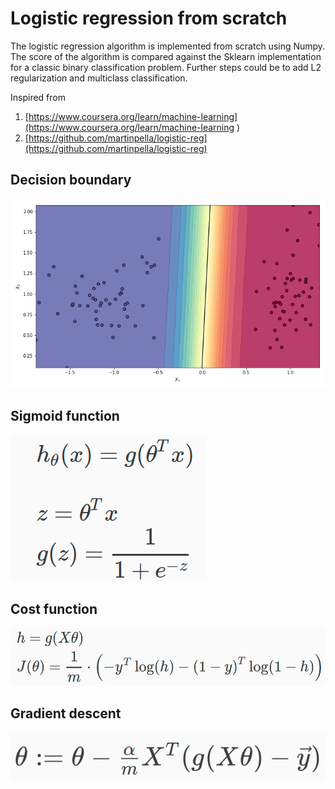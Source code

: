 # Logistic regression from scratch

The logistic regression algorithm is implemented from scratch using Numpy.
The score of the algorithm is compared against the Sklearn 
implementation for a classic binary classification problem.
Further steps could be to add L2 regularization and multiclass classification.

Inspired from 
1. [https://www.coursera.org/learn/machine-learning](https://www.coursera.org/learn/machine-learning
)
2. [https://github.com/martinpella/logistic-reg](https://github.com/martinpella/logistic-reg)

## Decision boundary
![Alt text](images/decision_boundary.png?raw=true "Decision boundary")

## Sigmoid function
![Alt text](images/sigmoid.png?raw=true "Sigmoid function")

## Cost function
![Alt text](images/cost_function.png?raw=true "Cost function")

## Gradient descent
![Alt text](images/gradient_descent.png?raw=true "Gradient descent")


